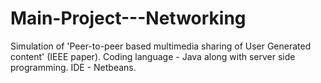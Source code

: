 # Main-Project---Networking
Simulation of 'Peer-to-peer based multimedia sharing of User Generated content' (IEEE paper). Coding language - Java along with server side programming. IDE - Netbeans. 
